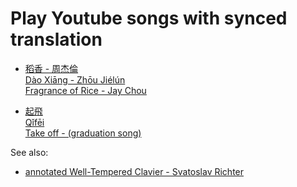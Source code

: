 Play Youtube songs with synced translation
===
* [稻香 - 周杰倫<br>
Dào Xiāng - Zhōu Jiélún<br>
Fragrance of Rice - Jay Chou](http://htmlpreview.github.io/?https://github.com/kaicarver/ytplayer/blob/master/index.html)

* [起飛<br>
Qǐfēi<br>
Take off - (graduation song)](https://rawgit.com/kaicarver/ytplayer/master/qifei.html)

See also:

* [annotated Well-Tempered Clavier - Svatoslav Richter](https://htmlpreview.github.io/?https://github.com/kaicarver/wtc/blob/master/wtc.html)
